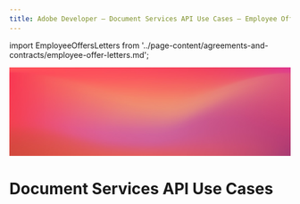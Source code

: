 ```yaml
---
title: Adobe Developer — Document Services API Use Cases — Employee Offer Letters
---
```


import EmployeeOffersLetters from '../page-content/agreements-and-contracts/employee-offer-letters.md';


<Hero slots="image, heading" variant="fullwidth" theme="dark" headingOnly />

![Use case bg](../../images/bg-hero-doc-gen.jpeg)

# Document Services API Use Cases

<MenuWrapperComponent  slots="content"  repeat="1" theme="lightest"/>

<EmployeeOffersLetters />
